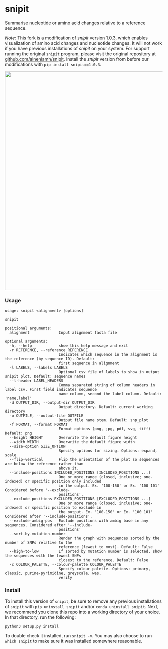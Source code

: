 # snipit
Summarise nucleotide or amino acid changes relative to a reference sequence. 

_Note:_ This fork is a modification of _snipit_ version 1.0.3, which enables visualization of amino acid changes and nucleotide changes. It will not work if you have previous installations of _snipit_ on your system. For support running the original `snipit` program, please visit the original repository at [github.com/aineniamh/snipit](https://github.com/aineniamh/snipit). Install the _snipit_ version from before our modifications with `pip install snipit==1.0.3`.


<img src="./docs/genome_graph.png" width="700">

### Usage
```
usage: snipit <alignment> [options]

snipit

positional arguments:
  alignment             Input alignment fasta file

optional arguments:
  -h, --help            show this help message and exit
  -r REFERENCE, --reference REFERENCE
                        Indicates which sequence in the alignment is the reference (by sequence ID). Default:
                        first sequence in alignment
  -l LABELS, --labels LABELS
                        Optional csv file of labels to show in output snipit plot. Default: sequence names
  --l-header LABEL_HEADERS
                        Comma separated string of column headers in label csv. First field indicates sequence
                        name column, second the label column. Default: 'name,label'
  -d OUTPUT_DIR, --output-dir OUTPUT_DIR
                        Output directory. Default: current working directory
  -o OUTFILE, --output-file OUTFILE
                        Output file name stem. Default: snp_plot
  -f FORMAT, --format FORMAT
                        Format options (png, jpg, pdf, svg, tiff) Default: png
  --height HEIGHT       Overwrite the default figure height
  --width WIDTH         Overwrite the default figure width
  --size-option SIZE_OPTION
                        Specify options for sizing. Options: expand, scale
  --flip-vertical       Flip the orientation of the plot so sequences are below the reference rather than
                        above it.
  --include-positions INCLUDED_POSITIONS [INCLUDED_POSITIONS ...]
                        One or more range (closed, inclusive; one-indexed) or specific position only included
                        in the output. Ex. '100-150' or Ex. '100 101' Considered before '--exclude-
                        positions'.
  --exclude-positions EXCLUDED_POSITIONS [EXCLUDED_POSITIONS ...]
                        One or more range (closed, inclusive; one-indexed) or specific position to exclude in
                        the output. Ex. '100-150' or Ex. '100 101' Considered after '--include-positions'.
  --exclude-ambig-pos   Exclude positions with ambig base in any sequences. Considered after '--include-
                        positions'
  --sort-by-mutation-number
                        Render the graph with sequences sorted by the number of SNPs relative to the
                        reference (fewest to most). Default: False
  --high-to-low         If sorted by mutation number is selected, show the sequences with the fewest SNPs
                        closest to the reference. Default: False
  -c COLOUR_PALETTE, --colour-palette COLOUR_PALETTE
                        Specify colour palette. Options: primary, classic, purine-pyrimidine, greyscale, wes,
                        verity
```

### Install

To install this version of `snipit`, be sure to remove any previous installations of `snipit` with `pip uninstall snipit` and/or `conda uninstall snipit`. Next, we recommend you clone this repo into a working directory of your choice. In that directory, run the following:

```
python3 setup.py install
```

To double check it installed, run `snipit -v`. You may also choose to run `which snipit` to make sure it was installed somewhere reasonable.
